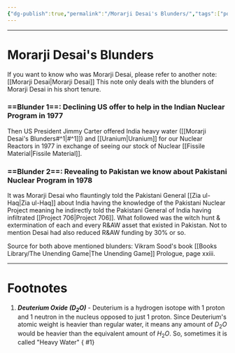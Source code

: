 ```yaml
---
{"dg-publish":true,"permalink":"/Morarji Desai's Blunders/","tags":["politics"]}
---
```



---
# Morarji Desai's Blunders
If you want to know who was Morarji Desai, please refer to another note: [[Morarji Desai\|Morarji Desai]]
This note only deals with the blunders of Morarji Desai in his short tenure.
### ==Blunder 1==: Declining US offer to help in the Indian Nuclear Program in 1977
Then US President Jimmy Carter offered India heavy water ([[Morarji Desai's Blunders#^1\|#^1]]) and [[Uranium\|Uranium]] for our Nuclear Reactors in 1977 in exchange of seeing our stock of Nuclear [[Fissile Material\|Fissile Material]]. 

### ==Blunder 2==: Revealing to Pakistan we know about Pakistani Nuclear Program in 1978
It was Morarji Desai who flauntingly told the Pakistani General [[Zia ul-Haq\|Zia ul-Haq]] about India having the knowledge of the Pakistani Nuclear Project meaning he indirectly told the Pakistani General of India having infiltrated [[Project 706\|Project 706]].
What followed was the witch hunt & extermination of each and every R&AW asset that existed in Pakistan. Not to mention Desai had also reduced R&AW funding by 30% or so.

Source for both above mentioned blunders: Vikram Sood's book [[Books Library/The Unending Game\|The Unending Game]] Prologue, page xxiii.

---
# Footnotes
1. ***Deuterium Oxide ($D_2O$)*** - Deuterium is a hydrogen isotope with 1 proton and 1 neutron in the nucleus opposed to just 1 proton. Since Deuterium's atomic weight is heavier than regular water, it means any amount of $D_2O$ would be heavier than the equivalent amount of $H_2O$. So, sometimes it is called "Heavy Water"
{ #1}
